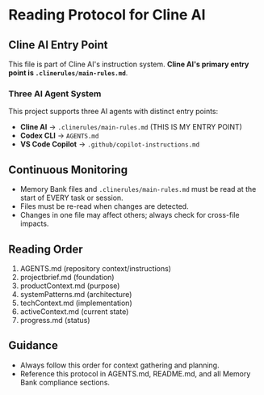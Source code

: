 # Reading Protocol for Cline AI

## Cline AI Entry Point

This file is part of Cline AI's instruction system. **Cline AI's primary entry point is `.clinerules/main-rules.md`**.

### Three AI Agent System

This project supports three AI agents with distinct entry points:
- **Cline AI** → `.clinerules/main-rules.md` (THIS IS MY ENTRY POINT)
- **Codex CLI** → `AGENTS.md`
- **VS Code Copilot** → `.github/copilot-instructions.md`

## Continuous Monitoring
- Memory Bank files and `.clinerules/main-rules.md` must be read at the start of EVERY task or session.
- Files must be re-read when changes are detected.
- Changes in one file may affect others; always check for cross-file impacts.

## Reading Order
1. AGENTS.md (repository context/instructions)
2. projectbrief.md (foundation)
3. productContext.md (purpose)
4. systemPatterns.md (architecture)
5. techContext.md (implementation)
6. activeContext.md (current state)
7. progress.md (status)

## Guidance
- Always follow this order for context gathering and planning.
- Reference this protocol in AGENTS.md, README.md, and all Memory Bank compliance sections.
